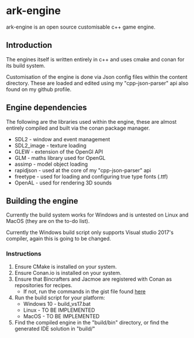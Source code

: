 # ark-engine
ark-engine is an open source customisable c++ game engine.

## Introduction
The engines itself is written entirely in c++ and uses cmake and conan for its build system.

Customisation of the engine is done via Json config files within the content directory. These are loaded and edited using my "cpp-json-parser" api also found on my github profile.

## Engine dependencies
The following are the libraries used within the engine, these are almost entirely compiled and built via the conan package manager.
* SDL2 - window and event management
* SDL2_image - texture loading
* GLEW - extension of the OpenGl API
* GLM - maths library used for OpenGL
* assimp - model object loading
* rapidjson - used at the core of my "cpp-json-parser" api
* freetype - used for loading and configuring true type fonts (.ttf)
* OpenAL - used for rendering 3D sounds

## Building the engine
Currently the build system works for Windows and is untested on Linux and MacOS (they are on the to-do list).

Currently the Windows build script only supports Visual studio 2017's compiler, again this is going to be changed.

### Instructions
1. Ensure CMake is installed on your system.
2. Ensure Conan.io is installed on your system.
3. Ensure that Bincrafters and Jacmoe are registered with Conan as repositories for recipes.
    * If not, run the commands in the gist file found [here](https://gist.github.com/TReed1104/14e9e9c4e0f07c4fdc9373cb287bdf6b)
4. Run the build script for your platform:
    * Windows 10 - build_vs17.bat
    * Linux - TO BE IMPLEMENTED
    * MacOS - TO BE IMPLEMENTED
5. Find the compiled engine in the "build/bin" directory, or find the generated IDE solution in "build/"
